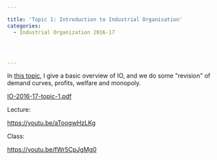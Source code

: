 ```yaml
---

title: 'Topic 1: Introduction to Industrial Organisation'
categories:
  - Industrial Organization 2016-17




---
```

In <a href="https://www.tholden.org/wp-content/uploads/2016/10/IO-2016-17-topic-1.pdf">this topic</a>, I give a basic overview of IO, and we do some "revision" of demand curves, profits, welfare and monopoly.






<object data="https://www.tholden.org/wp-content/uploads/2016/10/IO-2016-17-topic-1.pdf" type="application/pdf" width="100%" height="100%"><a href="https://www.tholden.org/wp-content/uploads/2016/10/IO-2016-17-topic-1.pdf">IO-2016-17-topic-1.pdf</a></object>






Lecture:

https://youtu.be/aToogwHzLKg

Class:

https://youtu.be/fWr5CpJgMg0